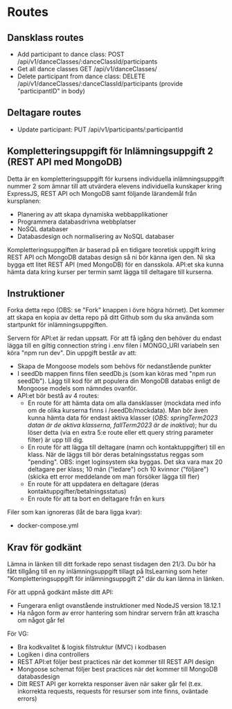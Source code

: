 # Routes

## Dansklass routes

- Add participant to dance class: POST /api/v1/danceClasses/:danceClassId/participants
- Get all dance classes GET /api/v1/danceClasses/
- Delete participant from dance class: DELETE /api/v1/danceClasses/:danceClassId/participants  (provide "participantID" in body)

## Deltagare routes

- Update participant: PUT  /api/v1/participants/:participantId

## Kompletteringsuppgift för Inlämningsuppgift 2 (REST API med MongoDB)

Detta är en kompletteringsuppgift för kursens individuella inlämningsuppgift nummer 2 som ämnar till att utvärdera elevens individuella kunskaper kring ExpressJS, REST API och MongoDB samt följande lärandemål från kursplanen:

- Planering av att skapa dynamiska webbapplikationer
- Programmera databasdrivna webbplatser
- NoSQL databaser
- Databasdesign och normalisering av NoSQL databaser

Kompletteringsuppgiften är baserad på en tidigare teoretisk uppgift kring REST API och MongoDB databas design så ni bör känna igen den. Ni ska bygga ett litet REST API (med MongoDB) för en dansskola. API:et ska kunna hämta data kring kurser per termin samt lägga till deltagare till kurserna.

## Instruktioner

Forka detta repo (OBS: se "Fork" knappen i övre högra hörnet). Det kommer att skapa en kopia av detta repo på ditt Github som du ska använda som startpunkt för inlämningsuppgiften.

Servern för API:et är redan uppsatt. För att få igång den behöver du endast lägga till en giltig connection string i .env filen i MONGO_URI variabeln sen köra "npm run dev". Din uppgift består av att:

- Skapa de Mongoose models som behövs för nedanstående punkter
- I seedDb mappen finns filen seedDb.js (som kan köras med "npm run seedDb"). Lägg till kod för att populera din MongoDB databas enligt de Mongoose models som nämndes ovanför.
- API:et bör bestå av 4 routes:
  - En route för att hämta data om alla dansklasser (mockdata med info om de olika kurserna finns i /seedDb/mockdata). Man bör även kunna hämta data för endast aktiva klasser (_OBS: springTerm2023 datan är de aktiva klasserna, fallTerm2023 är de inaktiva_); hur du löser detta (via en extra 5:e route eller ett query string parameter filter) är upp till dig.
  - En route för att lägga till deltagare (namn och kontaktuppgifter) till en klass. När de läggs till bör deras betalningsstatus reggas som "pending". OBS: inget loginsystem ska byggas. Det ska vara max 20 deltagare per klass; 10 män ("ledare") och 10 kvinnor ("följare") (skicka ett error meddelande om man försöker lägga till fler)
  - En route för att uppdatera en deltagare (deras kontaktuppgifter/betalningsstatus)
  - En route för att ta bort en deltagare från en kurs

Filer som kan ignoreras (låt de bara ligga kvar):

- docker-compose.yml

## Krav för godkänt

Lämna in länken till ditt forkade repo senast tisdagen den 21/3. Du bör ha fått tillgång till en ny inlämningsuppgift tillagt på ItsLearning som heter "Kompletteringsuppgift för inlämningsuppgift 2" där du kan lämna in länken.

För att uppnå godkänt måste ditt API:

- Fungerara enligt ovanstående instruktioner med NodeJS version 18.12.1
- Ha någon form av error hantering som hindrar servern från att krascha om något går fel

För VG:

- Bra kodkvalitet & logisk filstruktur (MVC) i kodbasen
- Logiken i dina controllers
- REST API:et följer best practices när det kommer till REST API design
- Mongoose schemat följer best practices när det kommer till MongoDB databasdesign
- Ditt REST API ger korrekta responser även när saker går fel (t.ex. inkorrekta requests, requests för resurser som inte finns, oväntade errors)

